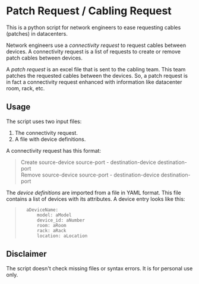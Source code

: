 # Patch Request / Cabling Request

This is a python script for network engineers to ease requesting cables (patches) in datacenters.

Network engineers use a *connectivity request* to request cables between devices. A connectivity request is a list of requests to create or remove patch cables between devices.

A *patch request* is an excel file that is sent to the cabling team. This team patches the requested cables between the devices. So, a patch request is in fact a connectivity request enhanced with information like datacenter room, rack, etc.

## Usage
The script uses two input files:
1. The connectivity request.
2. A file with device definitions.

A connectivity request has this format:
> Create source-device source-port  -  destination-device destination-port  
> Remove source-device source-port  -  destination-device destination-port  

The *device definitions* are imported from a file in YAML format. This file contains a list of devices with its attributes. A device entry looks like this:
>       aDeviceName:
>           model: aModel
>           device_id: aNumber
>           room: aRoom
>           rack: aRack
>           location: aLocation
   
## Disclaimer
The script doesn't check missing files or syntax errors. It is for personal use only.